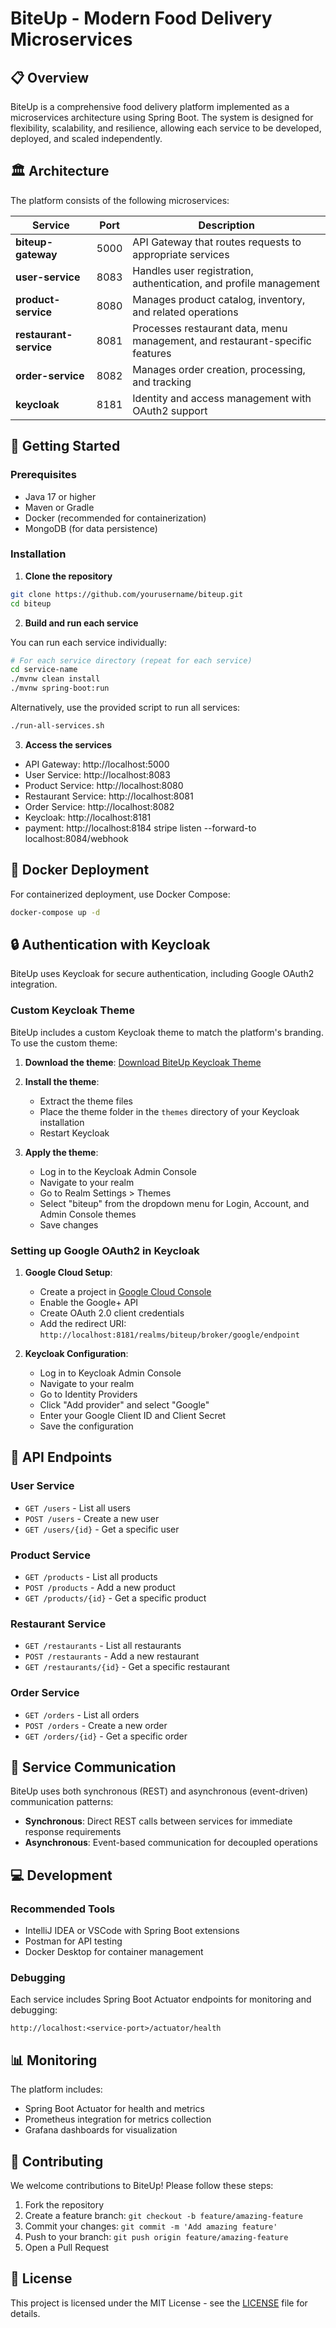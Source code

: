 # BiteUp - Modern Food Delivery Microservices

<div align="center">

</div>

## 📋 Overview

BiteUp is a comprehensive food delivery platform implemented as a microservices architecture using Spring Boot. The system is designed for flexibility, scalability, and resilience, allowing each service to be developed, deployed, and scaled independently.

## 🏛️ Architecture

The platform consists of the following microservices:

| Service | Port | Description |
|---------|------|-------------|
| **biteup-gateway** | 5000 | API Gateway that routes requests to appropriate services |
| **user-service** | 8083 | Handles user registration, authentication, and profile management |
| **product-service** | 8080 | Manages product catalog, inventory, and related operations |
| **restaurant-service** | 8081 | Processes restaurant data, menu management, and restaurant-specific features |
| **order-service** | 8082 | Manages order creation, processing, and tracking |
| **keycloak** | 8181 | Identity and access management with OAuth2 support |

## 🚀 Getting Started

### Prerequisites

- Java 17 or higher
- Maven or Gradle
- Docker (recommended for containerization)
- MongoDB (for data persistence)

### Installation

1. **Clone the repository**

```bash
git clone https://github.com/yourusername/biteup.git
cd biteup
```

2. **Build and run each service**

You can run each service individually:

```bash
# For each service directory (repeat for each service)
cd service-name
./mvnw clean install
./mvnw spring-boot:run
```

Alternatively, use the provided script to run all services:

```bash
./run-all-services.sh
```

3. **Access the services**

- API Gateway: http://localhost:5000
- User Service: http://localhost:8083
- Product Service: http://localhost:8080
- Restaurant Service: http://localhost:8081
- Order Service: http://localhost:8082
- Keycloak: http://localhost:8181
- payment:  http://localhost:8184    stripe listen --forward-to localhost:8084/webhook


## 🐳 Docker Deployment

For containerized deployment, use Docker Compose:

```bash
docker-compose up -d
```

## 🔒 Authentication with Keycloak

BiteUp uses Keycloak for secure authentication, including Google OAuth2 integration.

### Custom Keycloak Theme

BiteUp includes a custom Keycloak theme to match the platform's branding. To use the custom theme:

1. **Download the theme**:
   [Download BiteUp Keycloak Theme](https://drive.google.com/file/d/19UvcLFCLGExOlep_hUVEBAbdlmDlPFcX/view?usp=sharing)

2. **Install the theme**:
   - Extract the theme files
   - Place the theme folder in the `themes` directory of your Keycloak installation
   - Restart Keycloak

3. **Apply the theme**:
   - Log in to the Keycloak Admin Console
   - Navigate to your realm
   - Go to Realm Settings > Themes
   - Select "biteup" from the dropdown menu for Login, Account, and Admin Console themes
   - Save changes

### Setting up Google OAuth2 in Keycloak

1. **Google Cloud Setup**:
   - Create a project in [Google Cloud Console](https://console.cloud.google.com/)
   - Enable the Google+ API
   - Create OAuth 2.0 client credentials
   - Add the redirect URI: `http://localhost:8181/realms/biteup/broker/google/endpoint`

2. **Keycloak Configuration**:
   - Log in to Keycloak Admin Console
   - Navigate to your realm
   - Go to Identity Providers
   - Click "Add provider" and select "Google"
   - Enter your Google Client ID and Client Secret
   - Save the configuration

## 📡 API Endpoints

### User Service
- `GET /users` - List all users
- `POST /users` - Create a new user
- `GET /users/{id}` - Get a specific user

### Product Service
- `GET /products` - List all products
- `POST /products` - Add a new product
- `GET /products/{id}` - Get a specific product

### Restaurant Service
- `GET /restaurants` - List all restaurants
- `POST /restaurants` - Add a new restaurant
- `GET /restaurants/{id}` - Get a specific restaurant

### Order Service
- `GET /orders` - List all orders
- `POST /orders` - Create a new order
- `GET /orders/{id}` - Get a specific order

## 🔄 Service Communication

BiteUp uses both synchronous (REST) and asynchronous (event-driven) communication patterns:

- **Synchronous**: Direct REST calls between services for immediate response requirements
- **Asynchronous**: Event-based communication for decoupled operations

## 💻 Development

### Recommended Tools
- IntelliJ IDEA or VSCode with Spring Boot extensions
- Postman for API testing
- Docker Desktop for container management

### Debugging

Each service includes Spring Boot Actuator endpoints for monitoring and debugging:

```
http://localhost:<service-port>/actuator/health
```

## 📊 Monitoring

The platform includes:
- Spring Boot Actuator for health and metrics
- Prometheus integration for metrics collection
- Grafana dashboards for visualization

## 🤝 Contributing

We welcome contributions to BiteUp! Please follow these steps:

1. Fork the repository
2. Create a feature branch: `git checkout -b feature/amazing-feature`
3. Commit your changes: `git commit -m 'Add amazing feature'`
4. Push to your branch: `git push origin feature/amazing-feature`
5. Open a Pull Request

## 📄 License

This project is licensed under the MIT License - see the [LICENSE](LICENSE) file for details.

